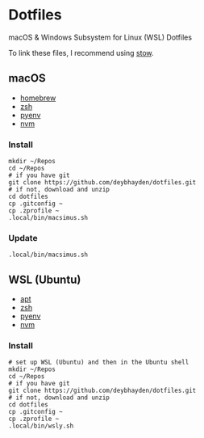 # Dotfiles

macOS & Windows Subsystem for Linux (WSL) Dotfiles

To link these files, I recommend using [stow](http://www.gnu.org/software/stow/).

## macOS

- [homebrew](https://brew.sh/)
- [zsh](https://github.com/zsh-users)
- [pyenv](https://github.com/pyenv/pyenv)
- [nvm](https://github.com/nvm-sh/nvm)

### Install

```shell
mkdir ~/Repos
cd ~/Repos
# if you have git
git clone https://github.com/deybhayden/dotfiles.git
# if not, download and unzip
cd dotfiles
cp .gitconfig ~
cp .zprofile ~
.local/bin/macsimus.sh
```

### Update

```shell
.local/bin/macsimus.sh
```

## WSL (Ubuntu)

- [apt](https://manpages.ubuntu.com/manpages/trusty/man8/apt.8.html)
- [zsh](https://github.com/zsh-users)
- [pyenv](https://github.com/pyenv/pyenv)
- [nvm](https://github.com/nvm-sh/nvm)

### Install

```shell
# set up WSL (Ubuntu) and then in the Ubuntu shell
mkdir ~/Repos
cd ~/Repos
# if you have git
git clone https://github.com/deybhayden/dotfiles.git
# if not, download and unzip
cd dotfiles
cp .gitconfig ~
cp .zprofile ~
.local/bin/wsly.sh
```
